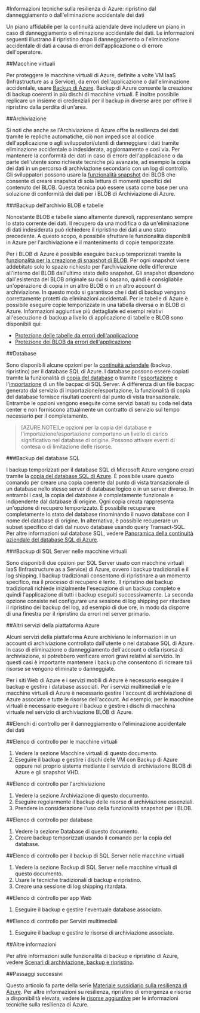 <properties
   pageTitle="Informazioni tecniche sulla resilienza di Azure: ripristino dal danneggiamento o dall'eliminazione accidentale dei dati | Microsoft Azure"
   description="Articolo incentrato sul ripristino dal danneggiamento dei dati o dall'eliminazione accidentale di dati e sulla progettazione di applicazioni resilienti, a disponibilità elevata e con tolleranza di errore, oltre che sulla pianificazione del ripristino di emergenza."
   services=""
   documentationCenter="na"
   authors="adamglick"
   manager="saladki"
   editor=""/>

<tags
   ms.service="resiliency"
   ms.devlang="na"
   ms.topic="article"
   ms.tgt_pltfrm="na"
   ms.workload="na"
   ms.date="08/18/2016"
   ms.author="aglick"/>

#Informazioni tecniche sulla resilienza di Azure: ripristino dal danneggiamento o dall'eliminazione accidentale dei dati

Un piano affidabile per la continuità aziendale deve includere un piano in caso di danneggiamento o eliminazione accidentale dei dati. Le informazioni seguenti illustrano il ripristino dopo il danneggiamento o l'eliminazione accidentale di dati a causa di errori dell'applicazione o di errore dell'operatore.

##Macchine virtuali

Per proteggere le macchine virtuali di Azure, definite a volte VM IaaS (Infrastructure as a Service), da errori dell'applicazione o dall'eliminazione accidentale, usare [Backup di Azure](https://azure.microsoft.com/services/backup/). Backup di Azure consente la creazione di backup coerenti in più dischi di macchine virtuali. È inoltre possibile replicare un insieme di credenziali per il backup in diverse aree per offrire il ripristino dalla perdita di un'area.

##Archiviazione

Si noti che anche se l'Archiviazione di Azure offre la resilienza dei dati tramite le repliche automatiche, ciò non impedisce al codice dell'applicazione o agli sviluppatori/utenti di danneggiare i dati tramite eliminazione accidentale o indesiderata, aggiornamento e così via. Per mantenere la conformità dei dati in caso di errore dell'applicazione o da parte dell'utente sono richieste tecniche più avanzate, ad esempio la copia dei dati in un percorso di archiviazione secondario con un log di controllo. Gli sviluppatori possono usare la [funzionalità snapshot](https://msdn.microsoft.com/library/azure/ee691971.aspx) dei BLOB che consente di creare snapshot di sola lettura di momenti specifici del contenuto del BLOB. Questa tecnica può essere usata come base per una soluzione di conformità dei dati per i BLOB di Archiviazione di Azure.

###Backup dell'archivio BLOB e tabelle

Nonostante BLOB e tabelle siano altamente durevoli, rappresentano sempre lo stato corrente dei dati. Il recupero da una modifica o da un'eliminazione di dati indesiderata può richiedere il ripristino dei dati a uno stato precedente. A questo scopo, è possibile sfruttare le funzionalità disponibili in Azure per l'archiviazione e il mantenimento di copie temporizzate.

Per i BLOB di Azure è possibile eseguire backup temporizzati tramite la [funzionalità per la creazione di snapshot di BLOB](https://msdn.microsoft.com/library/ee691971.aspx). Per ogni snapshot viene addebitato solo lo spazio richiesto per l'archiviazione delle differenze all'interno del BLOB dall'ultimo stato dello snapshot. Gli snapshot dipendono dall'esistenza del BLOB originale su cui si basano, quindi è consigliabile un'operazione di copia in un altro BLOB o in un altro account di archiviazione. In questo modo si garantisce che i dati di backup vengano correttamente protetti da eliminazioni accidentali. Per le tabelle di Azure è possibile eseguire copie temporizzate in una tabella diversa o in BLOB di Azure. Informazioni aggiuntive più dettagliate ed esempi relativi all'esecuzione di backup a livello di applicazione di tabelle e BLOB sono disponibili qui:

  * [Protezione delle tabelle da errori dell'applicazione](https://blogs.msdn.microsoft.com/windowsazurestorage/2010/05/03/protecting-your-tables-against-application-errors/)
  * [Protezione dei BLOB da errori dell'applicazione](https://blogs.msdn.microsoft.com/windowsazurestorage/2010/04/29/protecting-your-blobs-against-application-errors/)

##Database

Sono disponibili alcune opzioni per la [continuità aziendale](../sql-database/sql-database-business-continuity.md) (backup, ripristino) per il database SQL di Azure. I database possono essere copiati tramite la funzionalità di [copia del database](../sql-database/sql-database-copy.md) o tramite l'[esportazione](../sql-database/sql-database-export.md) e l'[importazione](https://msdn.microsoft.com/library/hh710052.aspx) di un file bacpac di SQL Server. A differenza di un file bacpac generato dal servizio di importazione/esportazione, la funzionalità di copia del database fornisce risultati coerenti dal punto di vista transazionale. Entrambe le opzioni vengono eseguite come servizi basati su coda nel data center e non forniscono attualmente un contratto di servizio sul tempo necessario per il completamento.

>[AZURE.NOTE]Le opzioni per la copia del database e l'importazione/esportazione comportano un livello di carico significativo nel database di origine. Possono attivare eventi di contesa o di limitazione delle risorse.

###Backup del database SQL

I backup temporizzati per il database SQL di Microsoft Azure vengono creati tramite la [copia del database SQL di Azure](../sql-database/sql-database-copy.md). È possibile usare questo comando per creare una copia coerente dal punto di vista transazionale di un database nello stesso server di database logico o in un server diverso. In entrambi i casi, la copia del database è completamente funzionale e indipendente dal database di origine. Ogni copia creata rappresenta un'opzione di recupero temporizzato. È possibile recuperare completamente lo stato del database rinominando il nuovo database con il nome del database di origine. In alternativa, è possibile recuperare un subset specifico di dati dal nuovo database usando query Transact-SQL. Per altre informazioni sul database SQL, vedere [Panoramica della continuità aziendale del database SQL di Azure](../sql-database/sql-database-business-continuity.md).

###Backup di SQL Server nelle macchine virtuali

Sono disponibili due opzioni per SQL Server usato con macchine virtuali IaaS (Infrastructure as a Service) di Azure, ovvero i backup tradizionali e il log shipping. I backup tradizionali consentono di ripristinare a un momento specifico, ma il processo di recupero è lento. Il ripristino dei backup tradizionali richiede inizialmente l'esecuzione di un backup completo e quindi l'applicazione di tutti i backup eseguiti successivamente. La seconda opzione consiste nel configurare una sessione di log shipping per ritardare il ripristino dei backup del log, ad esempio di due ore, in modo da disporre di una finestra per il ripristino da errori nel server primario.

##Altri servizi della piattaforma Azure

Alcuni servizi della piattaforma Azure archiviano le informazioni in un account di archiviazione controllato dall'utente o nel database SQL di Azure. In caso di eliminazione o danneggiamento dell'account o della risorsa di archiviazione, si potrebbero verificare errori gravi relativi al servizio. In questi casi è importante mantenere i backup che consentono di ricreare tali risorse se vengono eliminate o danneggiate.

Per i siti Web di Azure e i servizi mobili di Azure è necessario eseguire il backup e gestire i database associati. Per i servizi multimediali e le macchine virtuali di Azure è necessario gestire l'account di archiviazione di Azure associato e tutte le risorse dell'account. Ad esempio, per le macchine virtuali è necessario eseguire il backup e gestire i dischi di macchina virtuale nel servizio di archiviazione BLOB di Azure.

##Elenchi di controllo per il danneggiamento o l'eliminazione accidentale dei dati

##Elenco di controllo per le macchine virtuali

  1. Vedere la sezione Macchine virtuali di questo documento.
  2. Eseguire il backup e gestire i dischi delle VM con Backup di Azure oppure nel proprio sistema mediante il servizio di archiviazione BLOB di Azure e gli snapshot VHD.

##Elenco di controllo per l'archiviazione

  1. Vedere la sezione Archiviazione di questo documento.
  2. Eseguire regolarmente il backup delle risorse di archiviazione essenziali.
  3. Prendere in considerazione l'uso della funzionalità snapshot per i BLOB.

##Elenco di controllo per database

  1. Vedere la sezione Database di questo documento.
  2. Creare backup temporizzati usando il comando per la copia del database.

##Elenco di controllo per il backup di SQL Server nelle macchine virtuali

  1. Vedere la sezione Backup di SQL Server nelle macchine virtuali di questo documento.
  2. Usare le tecniche tradizionali di backup e ripristino.
  3. Creare una sessione di log shipping ritardata.

##Elenco di controllo per app Web

  1. Eseguire il backup e gestire l'eventuale database associato.

##Elenco di controllo per Servizi multimediali

  1. Eseguire il backup e gestire le risorse di archiviazione associate.

##Altre informazioni

Per altre informazioni sulle funzionalità di backup e ripristino di Azure, vedere [Scenari di archiviazione, backup e ripristino](https://azure.microsoft.com/documentation/scenarios/storage-backup-recovery/).

##Passaggi successivi

Questo articolo fa parte della serie [Materiale sussidiario sulla resilienza di Azure](./resiliency-technical-guidance.md). Per altre informazioni su resilienza, ripristino di emergenza e risorse a disponibilità elevata, vedere le [risorse aggiuntive](./resiliency-technical-guidance.md#additional-resources) per le informazioni tecniche sulla resilienza di Azure.

<!---HONumber=AcomDC_0824_2016-->